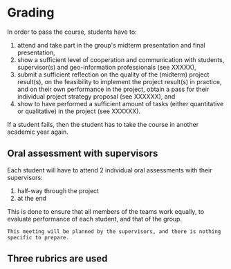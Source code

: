# Grading

In order to pass the course, students have to:

1. attend and take part in the group's midterm presentation and final presentation,
2. show a sufficient level of cooperation and communication with students, supervisor(s) and geo-information professionals (see XXXXX),
3. submit a sufficient reflection on the quality of the (midterm) project result(s), on the feasibility to implement the project result(s) in practice, and on their own performance in the project, obtain a pass for their individual project strategy proposal (see XXXXXX), and
4. show to have performed a sufficient amount of tasks (either quantitative or qualitative) in the project (see XXXXXX).

If a student fails, then the student has to take the course in another academic year again.


## Oral assessment with supervisors

Each student will have to attend 2 individual oral assessments with their supervisors:

  1. half-way through the project
  2. at the end


This is done to ensure that all members of the teams work equally, to evaluate performance of each student, and that of the group.

```admonish info
This meeting will be planned by the supervisors, and there is nothing specific to prepare.
```


## Three rubrics are used

